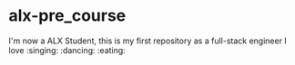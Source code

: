 # alx-pre_course
I'm now a ALX Student, this is my first repository as a full-stack engineer
I love :singing: :dancing: :eating:
